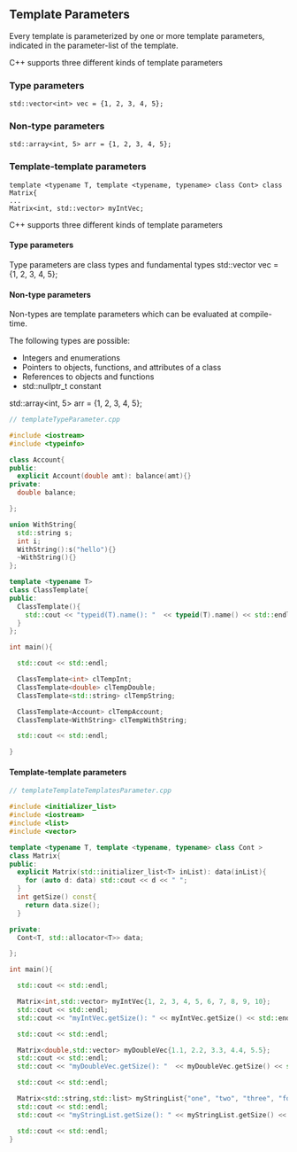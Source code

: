 ## Template Parameters

Every template is parameterized by one or more template parameters, indicated in the parameter-list of the template.

C++ supports three different kinds of template parameters

### Type parameters
```
std::vector<int> vec = {1, 2, 3, 4, 5}; 
```

### Non-type parameters
```
std::array<int, 5> arr = {1, 2, 3, 4, 5};
```
### Template-template parameters
```
template <typename T, template <typename, typename> class Cont> class Matrix{
...
Matrix<int, std::vector> myIntVec;
```

C++ supports three different kinds of template parameters

#### Type parameters

Type parameters are class types and fundamental types
std::vector<int> vec = {1, 2, 3, 4, 5}; 
  
#### Non-type parameters

Non-types are template parameters which can be evaluated at compile-time.

The following types are possible:

- Integers and enumerations
- Pointers to objects, functions, and attributes of a class
- References to objects and functions
- std::nullptr_t constant
  
std::array<int, 5> arr = {1, 2, 3, 4, 5};

```cpp
// templateTypeParameter.cpp

#include <iostream>
#include <typeinfo>

class Account{
public:
  explicit Account(double amt): balance(amt){}
private:
  double balance;

};

union WithString{
  std::string s;
  int i;
  WithString():s("hello"){}
  ~WithString(){}
};

template <typename T>
class ClassTemplate{
public:
  ClassTemplate(){
    std::cout << "typeid(T).name(): "  << typeid(T).name() << std::endl;
  }
};

int main(){

  std::cout << std::endl;

  ClassTemplate<int> clTempInt;
  ClassTemplate<double> clTempDouble;
  ClassTemplate<std::string> clTempString;

  ClassTemplate<Account> clTempAccount;
  ClassTemplate<WithString> clTempWithString;

  std::cout << std::endl;

}
```

#### Template-template parameters

```cpp
// templateTemplateTemplatesParameter.cpp

#include <initializer_list>
#include <iostream>
#include <list>
#include <vector>

template <typename T, template <typename, typename> class Cont >
class Matrix{
public:
  explicit Matrix(std::initializer_list<T> inList): data(inList){
    for (auto d: data) std::cout << d << " ";
  }
  int getSize() const{
    return data.size();
  }

private:
  Cont<T, std::allocator<T>> data;

};

int main(){

  std::cout << std::endl;

  Matrix<int,std::vector> myIntVec{1, 2, 3, 4, 5, 6, 7, 8, 9, 10};
  std::cout << std::endl;
  std::cout << "myIntVec.getSize(): " << myIntVec.getSize() << std::endl;

  std::cout << std::endl;

  Matrix<double,std::vector> myDoubleVec{1.1, 2.2, 3.3, 4.4, 5.5};
  std::cout << std::endl;
  std::cout << "myDoubleVec.getSize(): "  << myDoubleVec.getSize() << std::endl;

  std::cout << std::endl;

  Matrix<std::string,std::list> myStringList{"one", "two", "three", "four"};
  std::cout << std::endl;
  std::cout << "myStringList.getSize(): " << myStringList.getSize() << std::endl;

  std::cout << std::endl;
}
```

  


  
